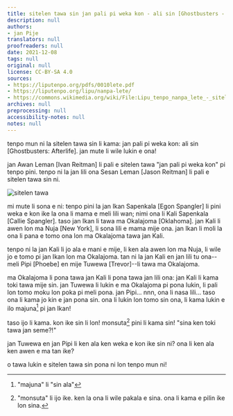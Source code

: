 ```yaml
---
title: sitelen tawa sin jan pali pi weka kon - ali sin [Ghostbusters - Afterlife]
description: null
authors:
- jan Pije
translators: null
proofreaders: null
date: 2021-12-08
tags: null
original: null
license: CC-BY-SA 4.0
sources:
- https://liputenpo.org/pdfs/0010lete.pdf
- https://liputenpo.org/lipu/nanpa-lete/
- https://commons.wikimedia.org/wiki/File:Lipu_tenpo_nanpa_lete_-_sitelen_tawa.png
archives: null
preprocessing: null
accessibility-notes: null
notes: null
---
```


tenpo mun ni la sitelen tawa sin li kama: jan pali pi weka kon: ali sin [Ghostbusters: Afterlife]. jan mute li wile lukin e ona!

jan Awan Leman [Ivan Reitman] li pali e sitelen tawa "jan pali pi weka kon" pi tenpo pini. tenpo ni la jan lili ona Sesan Leman [Jason Reitman] li pali e sitelen tawa sin ni.

![sitelen tawa](https://upload.wikimedia.org/wikipedia/commons/c/cf/Lipu_tenpo_nanpa_lete_-_sitelen_tawa.png)

mi mute li sona e ni: tenpo pini la jan Ikan Sapenkala [Egon Spangler] li pini weka e kon ike la ona li mama e meli lili wan; nimi ona li Kali Sapenkala [Callie Spangler]. taso jan Ikan li tawa ma Okalajoma [Oklahoma]. jan Kali li awen lon ma Nuja [New York], li sona lili e mama mije ona. jan Ikan li moli la ona li pana e tomo ona lon ma Okalajoma tawa jan Kali.

tenpo ni la jan Kali li jo ala e mani e mije, li ken ala awen lon ma Nuja, li wile jo e tomo pi jan Ikan lon ma Okalajoma. tan ni la jan Kali en jan lili tu ona--meli Pipi [Phoebe] en mije Tuwewa [Trevor]--li tawa ma Okalajoma.

ma Okalajoma li pona tawa jan Kali li pona tawa jan lili ona: jan Kali li kama toki tawa mije sin. jan Tuwewa li lukin e ma Okalajoma pi pona lukin, li pali lon tomo moku lon poka pi meli pona. jan Pipi... nnn, ona li nasa lili... taso ona li kama jo kin e jan pona sin. ona li lukin lon tomo sin ona, li kama lukin e ilo majuna[^1] pi jan Ikan!

taso ijo li kama. kon ike sin li lon! monsuta[^2] pini li kama sin! "sina ken toki tawa jan seme?!"

jan Tuwewa en jan Pipi li ken ala ken weka e kon ike sin ni? ona li ken ala ken awen e ma tan ike?

o tawa lukin e sitelen tawa sin pona ni lon tenpo mun ni!

[^1]: "majuna" li "sin ala"

[^2]: "monsuta" li ijo ike. ken la ona li wile pakala e sina. ona li kama e pilin ike lon sina.